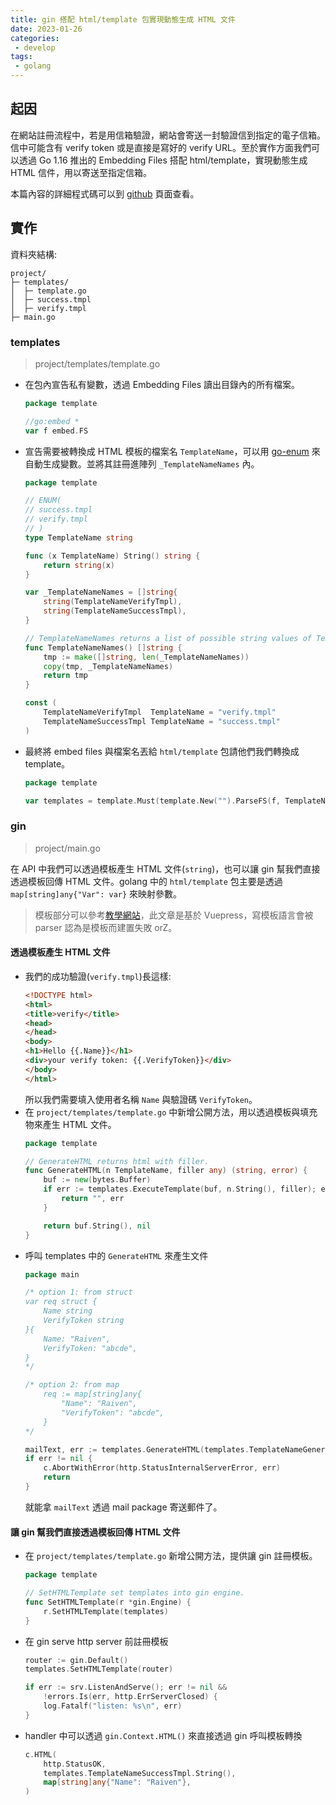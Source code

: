 ```yaml
---
title: gin 搭配 html/template 包實現動態生成 HTML 文件
date: 2023-01-26
categories:
 - develop
tags:
 - golang
---
```


## 起因

在網站註冊流程中，若是用信箱驗證，網站會寄送一封驗證信到指定的電子信箱。信中可能含有 verify token 或是直接是寫好的 verify URL。至於實作方面我們可以透過 Go 1.16 推出的 Embedding Files 搭配 html/template，實現動態生成 HTML 信件，用以寄送至指定信箱。

本篇內容的詳細程式碼可以到 [github](https://github.com/omegaatt36/gin-embed-template) 頁面查看。

## 實作
資料夾結構:
```
project/
├─ templates/
│  ├─ template.go
│  ├─ success.tmpl
│  ├─ verify.tmpl
├─ main.go

```

### templates
> project/templates/template.go

- 在包內宣告私有變數，透過 Embedding Files 讀出目錄內的所有檔案。
    ```go
    package template

    //go:embed *
    var f embed.FS
    ```
- 宣告需要被轉換成 HTML 模板的檔案名 `TemplateName`，可以用 [go-enum](https://github.com/abice/go-enum) 來自動生成變數。並將其註冊進陣列 `_TemplateNameNames` 內。
    ```go
    package template

    // ENUM(
    // success.tmpl
    // verify.tmpl
    // )
    type TemplateName string
    
    func (x TemplateName) String() string {
    	return string(x)
    }
    
    var _TemplateNameNames = []string{
    	string(TemplateNameVerifyTmpl),
    	string(TemplateNameSuccessTmpl),
    }
    
    // TemplateNameNames returns a list of possible string values of TemplateName.
    func TemplateNameNames() []string {
    	tmp := make([]string, len(_TemplateNameNames))
    	copy(tmp, _TemplateNameNames)
    	return tmp
    }
    
    const (
    	TemplateNameVerifyTmpl  TemplateName = "verify.tmpl"
    	TemplateNameSuccessTmpl TemplateName = "success.tmpl"
    )
    ```
- 最終將 embed files 與檔案名丟給 `html/template` 包請他們我們轉換成 template。
    ```go
    package template
    
    var templates = template.Must(template.New("").ParseFS(f, TemplateNameNames()...))
    ```

### gin
> project/main.go

在 API 中我們可以透過模板產生 HTML 文件(`string`)，也可以讓 gin 幫我們直接透過模板回傳 HTML 文件。golang 中的 `html/template` 包主要是透過 `map[string]any{"Var": var}` 來映射參數。

> 模板部分可以參考[教學網站](https://gowebexamples.com/templates/)，此文章是基於 Vuepress，寫模板語言會被 parser 認為是模板而建置失敗 orZ。

#### 透過模板產生 HTML 文件
- 我們的成功驗證(`verify.tmpl`)長這樣:
    ```html
    <!DOCTYPE html>
    <html>
    <title>verify</title>
    <head>
    </head>
    <body>
    <h1>Hello {{.Name}}</h1>
    <div>your verify token: {{.VerifyToken}}</div>
    </body>
    </html>
    ```
    所以我們需要填入使用者名稱 `Name` 與驗證碼 `VerifyToken`。
- 在 `project/templates/template.go` 中新增公開方法，用以透過模板與填充物來產生 HTML 文件。
    ```go
    package template
    
    // GenerateHTML returns html with filler.
    func GenerateHTML(n TemplateName, filler any) (string, error) {
    	buf := new(bytes.Buffer)
    	if err := templates.ExecuteTemplate(buf, n.String(), filler); err != nil {
    		return "", err
    	}
    
    	return buf.String(), nil
    }
    ```
- 呼叫 templates 中的 `GenerateHTML` 來產生文件
    ```go
    package main

    /* option 1: from struct
    var req struct {
		Name string
        VerifyToken string
	}{
        Name: "Raiven",
        VerifyToken: "abcde",
    }
    */

    /* option 2: from map
        req := map[string]any{
            "Name": "Raiven",
            "VerifyToken": "abcde",
        }
    */

    mailText, err := templates.GenerateHTML(templates.TemplateNameGeneralTmpl, req)
    if err != nil {
        c.AbortWithError(http.StatusInternalServerError, err)
        return
    }
    ```
    就能拿 `mailText` 透過 mail package 寄送郵件了。

#### 讓 gin 幫我們直接透過模板回傳 HTML 文件

- 在 `project/templates/template.go` 新增公開方法，提供讓 gin 註冊模板。
    ```go
    package template

    // SetHTMLTemplate set templates into gin engine.
    func SetHTMLTemplate(r *gin.Engine) {
    	r.SetHTMLTemplate(templates)
    }
    ```
- 在 gin serve http server 前註冊模板
    ```go
    router := gin.Default()
	templates.SetHTMLTemplate(router)

	if err := srv.ListenAndServe(); err != nil &&
		!errors.Is(err, http.ErrServerClosed) {
		log.Fatalf("listen: %s\n", err)
	}
    ```
- handler 中可以透過 `gin.Context.HTML()` 來直接透過 gin 呼叫模板轉換
    ```go
	c.HTML(
		http.StatusOK,
		templates.TemplateNameSuccessTmpl.String(),
		map[string]any{"Name": "Raiven"},
	)
    ```
